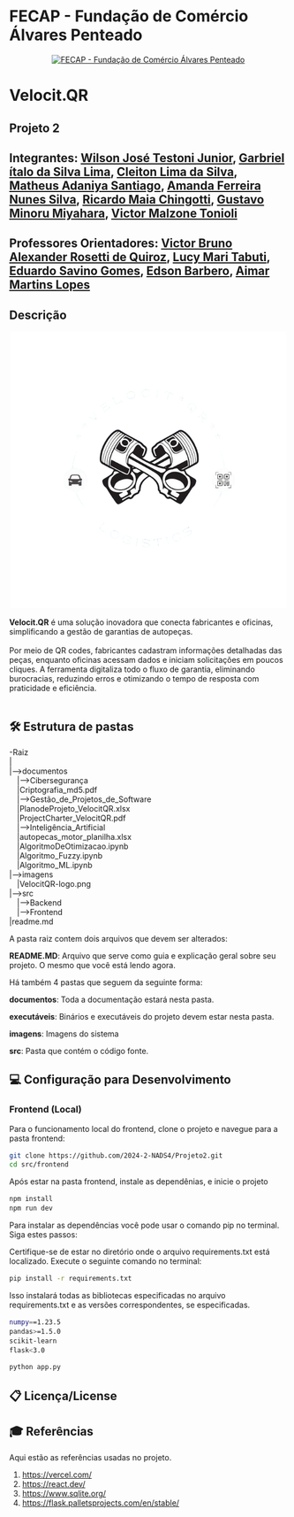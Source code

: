 # FECAP - Fundação de Comércio Álvares Penteado

<p align="center">
<a href= "https://www.fecap.br/"><img src="https://encrypted-tbn0.gstatic.com/images?q=tbn:ANd9GcRhZPrRa89Kma0ZZogxm0pi-tCn_TLKeHGVxywp-LXAFGR3B1DPouAJYHgKZGV0XTEf4AE&usqp=CAU" alt="FECAP - Fundação de Comércio Álvares Penteado" border="0"></a>
</p>

# Velocit.QR

## Projeto 2

## Integrantes: <a href="/">Wilson José Testoni Junior</a>, <a href="/">Garbriel ítalo da Silva Lima</a>, <a href="/">Cleiton Lima da Silva</a>, <a href="/">Matheus Adaniya Santiago</a>, <a href="/">Amanda Ferreira Nunes Silva</a>, <a href="/">Ricardo Maia Chingotti</a>, <a href="/">Gustavo Minoru Miyahara</a>, <a href="/">Victor Malzone Tonioli</a>

## Professores Orientadores: <a href="https://www.linkedin.com/in/victorbarq/">Victor Bruno Alexander Rosetti de Quiroz</a>, <a href="https://www.linkedin.com/in/lucymari/">Lucy Mari Tabuti</a>, <a href="https://www.linkedin.com/in/eduardo-savino-gomes-77833a10/">Eduardo Savino Gomes</a>, <a href="https://www.linkedin.com/in/edsonbarbero/">Edson Barbero</a>, <a href="https://www.linkedin.com/in/aimarlopes/">Aimar Martins Lopes</a>

## Descrição

<p align="center">
  <img src="imagens/VelocitQR-logo.png" alt="Logo">
</p>

<b>Velocit.QR</b> é uma solução inovadora que conecta fabricantes e oficinas, simplificando a gestão de garantias de autopeças.
<br><br>
Por meio de QR codes, fabricantes cadastram informações detalhadas das peças, enquanto oficinas acessam dados e iniciam solicitações em poucos cliques. A ferramenta digitaliza todo o fluxo de garantia, eliminando burocracias, reduzindo erros e otimizando o tempo de resposta com praticidade e eficiência.
<br><br>

## 🛠 Estrutura de pastas

-Raiz<br>
|<br>
|-->documentos<br>
  &emsp;|-->Cibersegurança<br>
  &emsp;|Criptografia_md5.pdf<br>
  &emsp;|-->Gestão_de_Projetos_de_Software<br>
  &emsp;|PlanodeProjeto_VelocitQR.xlsx<br>
  &emsp;|ProjectCharter_VelocitQR.pdf<br>
  &emsp;|-->Inteligência_Artificial<br>
  &emsp;|autopecas_motor_planilha.xlsx<br>
  &emsp;|AlgoritmoDeOtimizacao.ipynb<br>
  &emsp;|Algoritmo_Fuzzy.ipynb<br>
  &emsp;|Algoritmo_ML.ipynb<br>
|-->imagens<br>
  &emsp;|VelocitQR-logo.png<br>
|-->src<br>
  &emsp;|-->Backend<br>
  &emsp;|-->Frontend<br>
|readme.md<br>

A pasta raiz contem dois arquivos que devem ser alterados:

<b>README.MD</b>: Arquivo que serve como guia e explicação geral sobre seu projeto. O mesmo que você está lendo agora.

Há também 4 pastas que seguem da seguinte forma:

<b>documentos</b>: Toda a documentação estará nesta pasta.

<b>executáveis</b>: Binários e executáveis do projeto devem estar nesta pasta.

<b>imagens</b>: Imagens do sistema

<b>src</b>: Pasta que contém o código fonte.

## 💻 Configuração para Desenvolvimento

### Frontend (Local)

Para o funcionamento local do frontend, clone o projeto e navegue para a pasta frontend:

```sh
git clone https://github.com/2024-2-NADS4/Projeto2.git
cd src/frontend
```

Após estar na pasta frontend, instale as dependênias, e inicie o projeto

```sh
npm install
npm run dev
```

Para instalar as dependências você pode usar o comando pip no terminal. Siga estes passos:

Certifique-se de estar no diretório onde o arquivo requirements.txt está localizado.
Execute o seguinte comando no terminal:

```sh
pip install -r requirements.txt
```
Isso instalará todas as bibliotecas especificadas no arquivo requirements.txt e as versões correspondentes, se especificadas.

```sh
numpy==1.23.5
pandas>=1.5.0
scikit-learn
flask<3.0
```

```sh
python app.py
```

## 📋 Licença/License

## 🎓 Referências

Aqui estão as referências usadas no projeto.

1. <https://vercel.com/>
2. <https://react.dev/>
3. <https://www.sqlite.org/>
4. <https://flask.palletsprojects.com/en/stable/>
